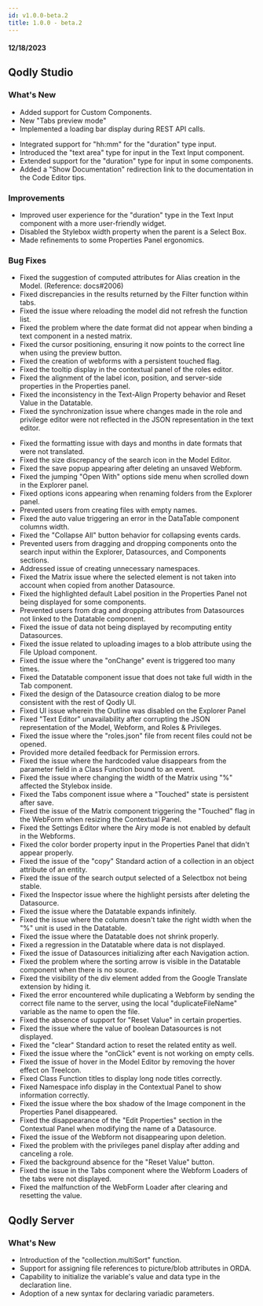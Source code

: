 ```yaml
---
id: v1.0.0-beta.2
title: 1.0.0 - beta.2
---
```



#### 12/18/2023

## Qodly Studio

<h3> What's New </h3>

- Added support for Custom Components. 
- New "Tabs preview mode"
- Implemented a loading bar display during REST API calls.
<!-- 1.0.0-beta.2-rc.5 -->
- Integrated support for "hh:mm" for the "duration" type input.
- Introduced the "text area" type for input in the Text Input component.
- Extended support for the "duration" type for input in some components.
- Added a "Show Documentation" redirection link to the documentation in the Code Editor tips.

<h3> Improvements </h3> 

- Improved user experience for the "duration" type in the Text Input component with a more user-friendly widget.
- Disabled the Stylebox width property when the parent is a Select Box.
- Made refinements to some Properties Panel ergonomics.

<h3> Bug Fixes </h3>


- Fixed the suggestion of computed attributes for Alias creation in the Model. (Reference: docs#2006)
- Fixed discrepancies in the results returned by the Filter function within tabs. 
- Fixed the issue where reloading the model did not refresh the function list.
- Fixed the problem where the date format did not appear when binding a text component in a nested matrix.
- Fixed the cursor positioning, ensuring it now points to the correct line when using the preview button.
- Fixed the creation of webforms with a persistent touched flag. 
- Fixed the tooltip display in the contextual panel of the roles editor. 
- Fixed the alignment of the label icon, position, and server-side properties in the Properties panel.
- Fixed the inconsistency in the Text-Align Property behavior and Reset Value in the Datatable. 
- Fixed the synchronization issue where changes made in the role and privilege editor were not reflected in the JSON representation in the text editor.
<!-- 1.0.0-beta.2-rc.5 -->
- Fixed the formatting issue with days and months in date formats that were not translated.
- Fixed the size discrepancy of the search icon in the Model Editor.
- Fixed the save popup appearing after deleting an unsaved Webform.
- Fixed the jumping "Open With" options side menu when scrolled down in the Explorer panel.
- Fixed options icons appearing when renaming folders from the Explorer panel.
- Prevented users from creating files with empty names.
- Fixed the auto value triggering an error in the DataTable component columns width.
- Fixed the "Collapse All" button behavior for collapsing events cards.
- Prevented users from dragging and dropping components onto the search input within the Explorer, Datasources, and Components sections.
- Addressed issue of creating unnecessary namespaces.
- Fixed the Matrix issue where the selected element is not taken into account when copied from another Datasource.
- Fixed the highlighted default Label position in the Properties Panel not being displayed for some components.
- Prevented users from drag and dropping attributes from Datasources not linked to the Datatable component.
- Fixed the issue of data not being displayed by recomputing entity Datasources.
- Fixed the issue related to uploading images to a blob attribute using the File Upload component.
- Fixed the issue where the "onChange" event is triggered too many times.
- Fixed the Datatable component issue that does not take full width in the Tab component.
- Fixed the design of the Datasource creation dialog to be more consistent with the rest of Qodly UI.
- Fixed UI issue wherein the Outline was disabled on the Explorer Panel
- Fixed "Text Editor" unavailability after corrupting the JSON representation of the Model, Webform, and Roles & Privileges.
- Fixed the issue where the "roles.json" file from recent files could not be opened.
- Provided more detailed feedback for Permission errors.
- Fixed the issue where the hardcoded value disappears from the parameter field in a Class Function bound to an event.
- Fixed the issue where changing the width of the Matrix using "%" affected the Stylebox inside.
- Fixed the Tabs component issue where a "Touched" state is persistent after save.
- Fixed the issue of the Matrix component triggering the "Touched" flag in the WebForm when resizing the Contextual Panel.
- Fixed the Settings Editor where the Airy mode is not enabled by default in the Webforms.
- Fixed the color border property input in the Properties Panel that didn't appear properly.
- Fixed the issue of the "copy" Standard action of a collection in an object attribute of an entity.
- Fixed the issue of the search output selected of a Selectbox not being stable.
- Fixed the Inspector issue where the highlight persists after deleting the Datasource.
- Fixed the issue where the Datatable expands infinitely.
- Fixed the issue where the column doesn't take the right width when the "%" unit is used in the Datatable.
- Fixed the issue where the Datatable does not shrink properly.
- Fixed a regression in the Datatable where data is not displayed.
- Fixed the issue of Datasources initializing after each Navigation action.
- Fixed the problem where the sorting arrow is visible in the Datatable component when there is no source.
- Fixed the visibility of the div element added from the Google Translate extension by hiding it.
- Fixed the error encountered while duplicating a Webform by sending the correct file name to the server, using the local "duplicateFileName" variable as the name to open the file.
- Fixed the absence of support for "Reset Value" in certain properties.
- Fixed the issue where the value of boolean Datasources is not displayed.
- Fixed the "clear" Standard action to reset the related entity as well.
- Fixed the issue where the "onClick" event is not working on empty cells.
- Fixed the issue of hover in the Model Editor by removing the hover effect on TreeIcon.
- Fixed Class Function titles to display long node titles correctly.
- Fixed Namespace info display in the Contextual Panel to show information correctly.
- Fixed the issue where the box shadow of the Image component in the Properties Panel disappeared.
- Fixed the disappearance of the "Edit Properties" section in the Contextual Panel when modifying the name of a Datasource.
- Fixed the issue of the Webform not disappearing upon deletion.
- Fixed the problem with the privileges panel display after adding and canceling a role.
- Fixed the background absence for the "Reset Value" button.
- Fixed the issue in the Tabs component where the Webform Loaders of the tabs were not displayed.
- Fixed the malfunction of the WebForm Loader after clearing and resetting the value.

## Qodly Server

<h3> What's New </h3>

- Introduction of the "collection.multiSort" function.
- Support for assigning file references to picture/blob attributes in ORDA.
- Capability to initialize the variable's value and data type in the declaration line.
- Adoption of a new syntax for declaring variadic parameters.
